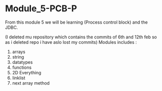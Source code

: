 # Module_5-PCB-P
From this module 5 we will be learning (Process control block) 
and the JDBC.

(I deleted mu repository which contains the commits of 6th and 12th feb so as i deleted repo i have aslo lost my commits)
Modules includes :
1. arrays
2. string
3. datatypes
4. functions
5. 2D Everything
6. linklist
7. next array method

